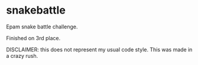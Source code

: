 # snakebattle
Epam snake battle challenge. 

Finished on 3rd place.

DISCLAIMER: this does not represent my usual code style. This was made in a crazy rush.
